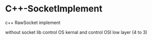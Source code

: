 # C++-SocketImplement
c++ RawSocket implement

without socket lib control OS kernal and control OSI low layer (4 to 3)
